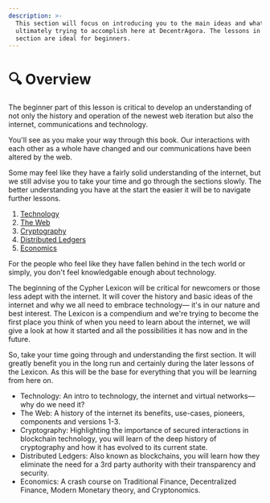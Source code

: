 ```yaml
---
description: >-
  This section will focus on introducing you to the main ideas and what we are
  ultimately trying to accomplish here at DecentrAgora. The lessons in this
  section are ideal for beginners.
---
```


# 🔍 Overview

The beginner part of this lesson is critical to develop an understanding of not only the history and operation of the newest web iteration but also the internet, communications and technology.&#x20;

You'll see as you make your way through this book. Our interactions with each other as a whole have changed and our communications have been altered by the web.

Some may feel like they have a fairly solid understanding of the internet, but we still advise you to take your time and go through the sections slowly. The better understanding you have at the start the easier it will be to navigate further lessons.

1. [Technology](lessons/technology.md)
2. [The Web](lessons/the-web/)
3. [Cryptography](lessons/cryptography/)
4. [Distributed Ledgers](lessons/readme/)
5. [Economics  ](lessons/economics/)

For the people who feel like they have fallen behind in the tech world or simply, you don't feel knowledgable enough about technology.&#x20;

The beginning of the Cypher Lexicon will be critical for newcomers or those less adept with the internet. It will cover the history and basic ideas of the internet and why we all need to embrace technology— it's in our nature and best interest. The Lexicon is a compendium and we're trying to become the first place you think of when you need to learn about the internet, we will give a look at how it started and all the possibilities it has now and in the future.&#x20;

So, take your time going through and understanding the first section. It will greatly benefit you in the long run and certainly during the later lessons of the Lexicon. As this will be the base for everything that you will be learning from here on.&#x20;

* Technology: An intro to technology, the internet and virtual networks— why do we need it?
* The Web: A history of the internet its benefits, use-cases, pioneers, components and versions 1-3.
* Cryptography: Highlighting the importance of secured interactions in blockchain technology, you will learn of the deep history of cryptography and how it has evolved to its current state.
* Distributed Ledgers: Also known as blockchains, you will learn how they eliminate the need for a 3rd party authority with their transparency and security.
* Economics: A crash course on Traditional Finance, Decentralized Finance, Modern Monetary theory, and Cryptonomics.&#x20;















